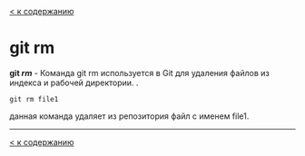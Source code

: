 [< к содержанию](./readme.md)

# git rm

**git *rm*** - Команда git rm используется в Git для удаления файлов из индекса и рабочей директории. . 


```
git rm file1
```

данная команда удаляет из репозитория файл с именем file1.

---


[< к содержанию](./readme.md)